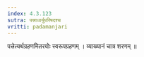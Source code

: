 ```yaml
---
index: 4.3.123
sutra: पत्त्राध्वर्युपरिषदश्च
vritti: padamanjari
---
```


 पत्त्रेत्यर्थग्रहणमितरयोः स्वरूपग्रहणम् । व्याख्यानं चात्र शरणम् ॥